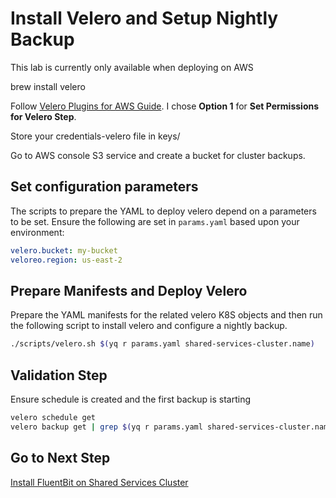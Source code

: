# Install Velero and Setup Nightly Backup

This lab is currently only available when deploying on AWS

brew install velero

Follow [Velero Plugins for AWS Guide](https://github.com/vmware-tanzu/velero-plugin-for-aws#setup).  I chose **Option 1** for **Set Permissions for Velero Step**.

Store your credentials-velero file in keys/

Go to AWS console S3 service and create a bucket for cluster backups.

## Set configuration parameters

The scripts to prepare the YAML to deploy velero depend on a parameters to be set.  Ensure the following are set in `params.yaml` based upon your environment:

```yaml
velero.bucket: my-bucket
veloreo.region: us-east-2
```

## Prepare Manifests and Deploy Velero

Prepare the YAML manifests for the related velero K8S objects and then run the following script to install velero and configure a nightly backup.

```bash
./scripts/velero.sh $(yq r params.yaml shared-services-cluster.name)
```

## Validation Step

Ensure schedule is created and the first backup is starting

```bash
velero schedule get
velero backup get | grep $(yq r params.yaml shared-services-cluster.name)
```

## Go to Next Step

[Install FluentBit on Shared Services Cluster](../mgmt-cluster/09_fluentbit_mgmt.md)
